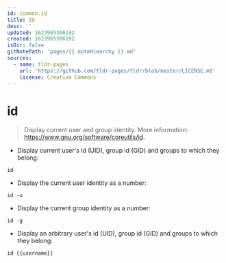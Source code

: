 ```yaml
---
id: common.id
title: Id
desc: ''
updated: 1623965306192
created: 1623965306192
isDir: false
gitNotePath: 'pages/{{ noteHiearchy }}.md'
sources:
  - name: tldr-pages
    url: 'https://github.com/tldr-pages/tldr/blob/master/LICENSE.md'
    license: Creative Commons
---
```

# id

> Display current user and group identity.
> More information: <https://www.gnu.org/software/coreutils/id>.

- Display current user's id (UID), group id (GID) and groups to which they belong:

`id`

- Display the current user identity as a number:

`id -u`

- Display the current group identity as a number:

`id -g`

- Display an arbitrary user's id (UID), group id (GID) and groups to which they belong:

`id {{username}}`

